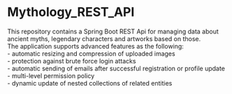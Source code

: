 # Mythology_REST_API

This repository contains a Spring Boot REST Api for managing data about 
ancient myths, legendary characters and artworks based on those.
<br>The application supports advanced features as the following:
<br>- automatic resizing and compression of uploaded images
<br>- protection against brute force login attacks
<br>- automatic sending of emails after successful registration or profile update
<br>- multi-level permission policy
<br>- dynamic update of nested collections of related entities

